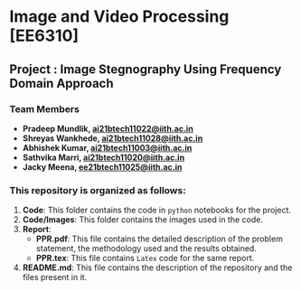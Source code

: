 # Image and Video Processing [EE6310]
## Project : Image Stegnography Using Frequency Domain Approach
### Team Members
- **Pradeep Mundlik, ai21btech11022@iith.ac.in**
- **Shreyas Wankhede, ai21btech11028@iith.ac.in**
- **Abhishek Kumar, ai21btech11003@iith.ac.in**
- **Sathvika Marri, ai21btech11020@iith.ac.in**
- **Jacky Meena, ee21btech11025@iith.ac.in**

### This repository is organized as follows:
1. **Code**:
    This folder contains the code in `python` notebooks for the project.
2.  **Code/Images**: This folder contains the images used in the   code.
3. **Report**:
    - **PPR.pdf**: This file contains the detailed description of the problem statement, the methodology used and the results obtained.
    - **PPR.tex**: This file contains `Latex` code for the same report. 
4. **README.md**: This file contains the description of the repository and the files present in it.

